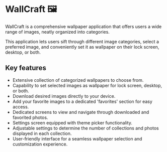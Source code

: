 # WallCraft 🖼️

WallCraft is a comprehensive wallpaper application that offers users a wide range of images, neatly organized into categories.

This application lets users sift through different image categories, select a preferred image, and conveniently set it as wallpaper on their lock screen, desktop, or both.

<summary> <h2> Key features </h2> </summary>

* Extensive collection of categorized wallpapers to choose from.
* Capability to set selected images as wallpaper for lock screen, desktop, or both.
* Download desired images directly to your device.
* Add your favorite images to a dedicated 'favorites' section for easy access.
* Dedicated screens to view and navigate through downloaded and favorited photos.
* Settings screen equipped with theme picker functionality.
* Adjustable settings to determine the number of collections and photos displayed in each collection.
* User-friendly interface for a seamless wallpaper selection and customization experience.
